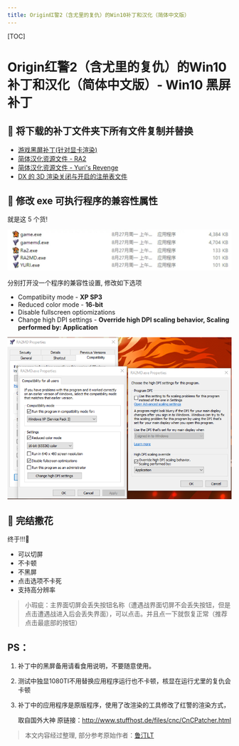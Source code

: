 ```yaml
---
title: Origin红警2（含尤里的复仇）的Win10补丁和汉化（简体中文版）
---
```


[TOC]

# Origin红警2（含尤里的复仇）的Win10补丁和汉化（简体中文版）- Win10 黑屏补丁

## 🧻 将下载的补丁文件夹下所有文件复制并替换 

- [游戏黑屏补丁(针对显卡渲染)](RA2_Win10/仅Win10补丁不含汉化.zip)
- [简体汉化资源文件 - RA2](RA2_Win10/RA2汉化.zip)
- [简体汉化资源文件 - Yuri's Revenge](RA2_Win10/尤里的复仇汉化.zip)
- [DX 的 3D 渲染关闭与开启的注册表文件](RA2_Win10/黑屏备用.zip)

## 🔧 修改 exe 可执行程序的兼容性属性

就是这 5 个货!

![5exe](RA2_Win10/5exe.jpg)

分别打开没一个程序的兼容性设置, 修改如下选项

- Compatibiity mode - **XP SP3**
- Reduced color mode - **16-bit**
- Disable fullscreen optiomizations
- Change high DPI settings - **Override high DPI scaling behavior, Scaling performed by: Application**

![Compatibility.png](RA2_Win10/Compatibility.png)

## 🎉 完结撒花

终于!!!👏

- 可以切屏
- 不卡顿
- 不黑屏
- 点击选项不卡死
- 支持高分辨率

> 小瑕疵：主界面切屏会丢失按钮名称（遭遇战界面切屏不会丢失按钮，但是点击遭遇战进入后会丢失界面），可以点击。并且点一下就恢复正常（推荐点击最底部的按钮）

## PS：

1. 补丁中的黑屏备用请看食用说明，不要随意使用。

2.  测试中独显1080TI不用替换应用程序运行也不卡顿，核显在运行尤里的复仇会卡顿 

3. 补丁中的应用程序是原版程序，使用了改渲染的工具修改了红警的渲染方式，

   取自国外大神 原链接：http://www.stuffhost.de/files/cnc/CnCPatcher.html

>  本文内容经过整理, 部分参考原始作者：[鲁汀LT](https://www.bilibili.com/read/cv357537)